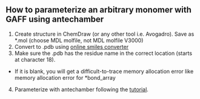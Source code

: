 ## How to parameterize an arbitrary monomer with GAFF using antechamber ##

1. Create structure in ChemDraw (or any other tool i.e. Avogadro). Save as *.mol (choose MDL molfile, not MDL molfile V3000)
2. Convert to .pdb using <a href="https://cactus.nci.nih.gov/translate/">online smiles converter</a>
3. Make sure the .pdb has the residue name in the correct location (starts at character 18). 
* If it is blank, you will get a difficult-to-trace memory allocation error like memory allocation error for *bond_array
4. Parameterize with antechamber following the <a href="http://ambermd.org/tutorials/basic/tutorial4b/">tutorial</a>.
